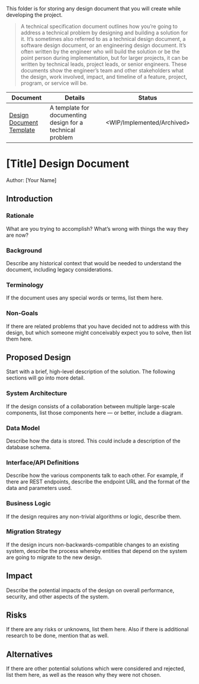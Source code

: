 This folder is for storing any design document that you will create while developing the project.

> A technical specification document outlines how you’re going to address a technical problem by designing and building a solution for it. It’s sometimes also referred to as a technical design document, a software design document, or an engineering design document. It’s often written by the engineer who will build the solution or be the point person during implementation, but for larger projects, it can be written by technical leads, project leads, or senior engineers. These documents show the engineer’s team and other stakeholders what the design, work involved, impact, and timeline of a feature, project, program, or service will be.

| Document                                  | Details                                                   | Status                     |
| ----------------------------------------- | --------------------------------------------------------- | -------------------------- |
| [Design Document Template](https://github.com/sinafarzan/My_Wiki_Template/wiki/Design_Docs#design-document) | A template for documenting design for a technical problem | <WIP/Implemented/Archived> |



# [Title] Design Document

Author: [Your Name]

## Introduction

### Rationale

What are you trying to accomplish? What’s wrong with things the way they are now?

### Background

Describe any historical context that would be needed to understand the document, including legacy considerations.

### Terminology

If the document uses any special words or terms, list them here.

### Non-Goals

If there are related problems that you have decided not to address with this design, but which someone might conceivably expect you to solve, then list them here.

## Proposed Design

Start with a brief, high-level description of the solution. The following sections will go into more detail.

### System Architecture

If the design consists of a collaboration between multiple large-scale components, list those components here — or better, include a diagram.

### Data Model

Describe how the data is stored. This could include a description of the database schema.

### Interface/API Definitions

Describe how the various components talk to each other. For example, if there are REST endpoints, describe the endpoint URL and the format of the data and parameters used.

### Business Logic

If the design requires any non-trivial algorithms or logic, describe them.

### Migration Strategy

If the design incurs non-backwards-compatible changes to an existing system, describe the process whereby entities that depend on the system are going to migrate to the new design.

## Impact

Describe the potential impacts of the design on overall performance, security, and other aspects of the system.

## Risks

If there are any risks or unknowns, list them here. Also if there is additional research to be done, mention that as well.

## Alternatives

If there are other potential solutions which were considered and rejected, list them here, as well as the reason why they were not chosen.